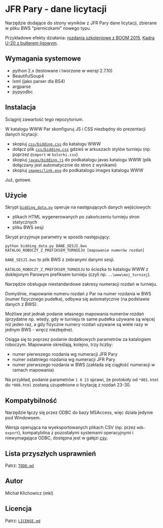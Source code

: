 
JFR Pary - dane licytacji
=========================

Narzędzie dodające do strony wyników z JFR Pary dane licytacji, zbierane w pliku
BWS "pierniczkami" nowego typu.

Przykładowe efekty działania:
[rozdania szkoleniowe z BOOM 2015](http://www.pzbs.pl/wyniki/boom/2015/boom_wirtualne_me.html), 
[Kadra U-20 z butlerem ligowym](http://emkael.info/brydz/wyniki/2015/u20_szczyrk/ligowe.html).

Wymagania systemowe
-------------------

* python 2.x (testowane i tworzone w wersji 2.7.10)
* BeautifulSoup4
* lxml (jako parser dla BS4)
* argparse
* pypyodbc

Instalacja
----------

Ściągnij zawartość tego repozytorium.

W katalogu WWW Par skonfiguruj JS i CSS niezbędny do prezentacji danych
licytacji:
* skopiuj [`css/bidding.css`](css/bidding.css) do katalogu WWW
* dołącz plik [`css/bidding.css`](css/bidding.css) gdzieś w arkuszach stylów turnieju
(np. poprzez `@import` w `kolorki.css`)
* skopiuj [`javas/bidding.js`](javas/bidding.js) do podkatalogu javas katalogu WWW (plik dołączany
jest automatycznie do stron z wynikami)
* skopiuj [`images/link.png`](images/link.png) do podkatalogu images katalogu WWW

Już, gotowe.

Użycie
------

Skrypt [`bidding_data.py`](bidding_data.py) operuje na następujących
danych wejściowych:
* plikach HTML wygenerowanych po zakończeniu turnieju stron statycznych
* pliku BWS sesji

Skrypt przyjmuje parametry w sposób następujący:
```
python bidding_data.py DANE_SESJI.bws KATALOG_ROBOCZY_Z_PREFIKSEM_TURNIEJU [mapowanie numerów rozdań]
```

`DANE_SESJI.bws` to plik BWS z zebranymi danymi sesji.

`KATALOG_ROBOCZY_Z_PREFIKSEM_TURNIEJU` to ściezka to katalogu WWW z doklejonym
Parowym prefiksem turnieju (czyli np. `..\www\moj_turniej`).

Narzędzie obsługuje niestandardowe zakresy numeracji rozdań w turnieju.

Domyślnie, mapowanie numeru rozdań z Par na numer rozdania w BWS
(numer fizycznego pudełka), odbywa się automatycznie (na podstawie danych z BWS).

Możliwe jest jednak podanie własnego mapowania numerów rozdań (przydatne np.
wtedy, gdy w turnieju te same pudełka używane są więcej niż jeden raz, a gdy 
fizyczne numery rozdań używane są wiele razy w jednym BWS - wręcz niezbędne).

Osiąga się to poprzez podanie dodatkowych parametrów za katalogiem roboczym.
Mapowanie określają, kolejno, trzy liczby:
* numer pierwszego rozdania wg numeracji JFR Pary
* numer ostatniego rozdania wg numeracji JFR Pary
* numer pierwszego rozdania w BWS (zakłada się ciągłość numeracji
w ramach mapowania)

Na przykład, podanie parametrów `1 8 23` sprawi, że protokoły od `*001.html`
do `*008.html` zostaną uzupełnione o licytację z rozdań 23-30.

Kompatybilność
--------------

Narzędzie łączy się przez ODBC do bazy MSAccess, więc działa jedynie
pod Windowsem.

Wersja operująca na wyeksportowanych plikach CSV (np. przez `mdb-export`),
kompatybilna z pozostałymi systemami operacyjnymi i niewymagająca ODBC,
dostępna jest w gałęzi [csv](//github.com/emkael/jfrpary-bidding-data/tree/csv).

Lista przyszłych usprawnień
---------------------------

Patrz: [`TODO.md`](TODO.md)

Autor
-----

Michał Klichowicz (mkl)

Licencja
--------

Patrz: [`LICENSE.md`](LICENSE.md)
